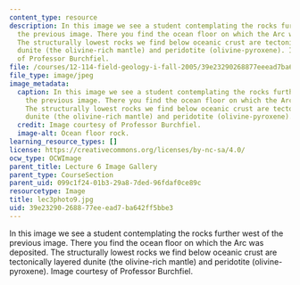 ```yaml
---
content_type: resource
description: In this image we see a student contemplating the rocks further west of
  the previous image. There you find the ocean floor on which the Arc was deposited.
  The structurally lowest rocks we find below oceanic crust are tectonically layered
  dunite (the olivine-rich mantle) and peridotite (olivine-pyroxene). Image courtesy
  of Professor Burchfiel.
file: /courses/12-114-field-geology-i-fall-2005/39e23290268877eeead7ba642ff5bbe3_lec3photo9.jpg
file_type: image/jpeg
image_metadata:
  caption: In this image we see a student contemplating the rocks further west of
    the previous image. There you find the ocean floor on which the Arc was deposited.
    The structurally lowest rocks we find below oceanic crust are tectonically layered
    dunite (the olivine-rich mantle) and peridotite (olivine-pyroxene).
  credit: Image courtesy of Professor Burchfiel.
  image-alt: Ocean floor rock.
learning_resource_types: []
license: https://creativecommons.org/licenses/by-nc-sa/4.0/
ocw_type: OCWImage
parent_title: Lecture 6 Image Gallery
parent_type: CourseSection
parent_uid: 099c1f24-01b3-29a8-7ded-96fdaf0ce89c
resourcetype: Image
title: lec3photo9.jpg
uid: 39e23290-2688-77ee-ead7-ba642ff5bbe3
---
```

In this image we see a student contemplating the rocks further west of the previous image. There you find the ocean floor on which the Arc was deposited. The structurally lowest rocks we find below oceanic crust are tectonically layered dunite (the olivine-rich mantle) and peridotite (olivine-pyroxene). Image courtesy of Professor Burchfiel.